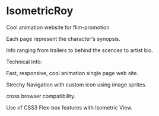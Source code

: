 # IsometricRoy

Cool animation  website for flim-promotion

Each page represent the character's synopsis.

Info ranging from trailers to behind the scences to artist bio.

Technical Info:

Fast, responsive, cool animation single page web site.

Strechy Navigation with custom icon using image sprites.

cross browser compatibility.

Use of CSS3 Flex-box features with Isometric View.
